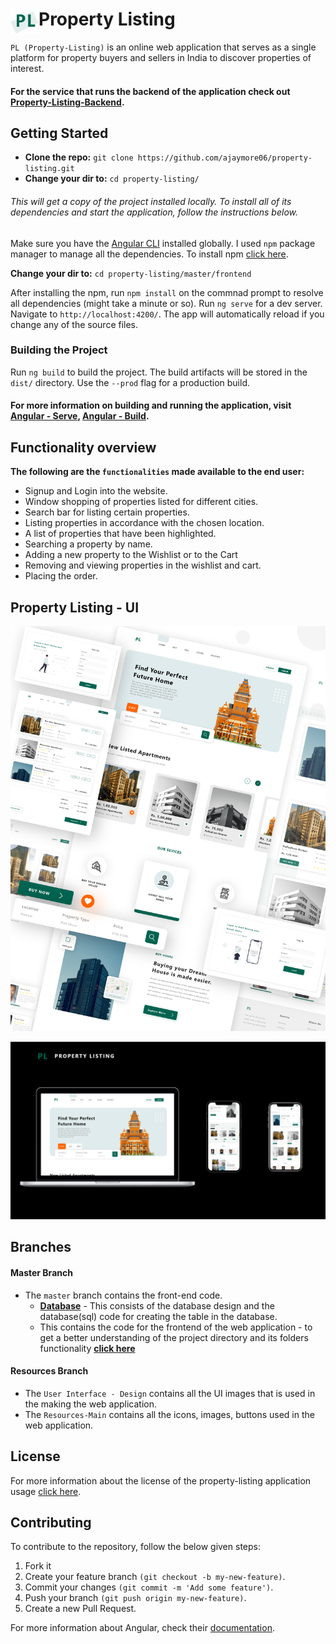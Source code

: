 # <img src="https://raw.githubusercontent.com/ajaymore06/property-listing/resources/Resources%20-%20Main/Images/Logo.png" width="45" height="40" align="left"> Property Listing

`PL (Property-Listing)` is an online web application that serves as a single platform for property buyers and sellers in India to discover properties of interest.

#### For the service that runs the backend of the application check out [Property-Listing-Backend](https://github.com/ajaymore06/property-listing-api).

## Getting Started

- **Clone the repo:** `git clone https://github.com/ajaymore06/property-listing.git`
- **Change your dir to:** `cd property-listing/`

###### This will get a copy of the project installed locally. To install all of its dependencies and start the application, follow the instructions below.

Make sure you have the [Angular CLI](https://angular.io/cli) installed globally. I used `npm` package manager to manage all the dependencies. To install npm [click here](https://nodejs.org/en/download/).

**Change your dir to:** `cd property-listing/master/frontend`

After installing the npm, run `npm install` on the commnad prompt to resolve all dependencies (might take a minute or so).
Run `ng serve` for a dev server. Navigate to `http://localhost:4200/`. The app will automatically reload if you change any of the source files.

### Building the Project

Run `ng build` to build the project. The build artifacts will be stored in the `dist/` directory. Use the `--prod` flag for a production build.

#### For more information on building and running the application, visit [Angular - Serve](https://angular.io/cli/serve), [Angular - Build](https://angular.io/cli/build).

## Functionality overview

**The following are the `functionalities` made available to the end user:**

- Signup and Login into the website.
- Window shopping of properties listed for different cities.
- Search bar for listing certain properties.
- Listing properties in accordance with the chosen location.
- A list of properties that have been highlighted.
- Searching a property by name.
- Adding a new property to the Wishlist or to the Cart
- Removing and viewing properties in the wishlist and cart.
- Placing the order.

## Property Listing - UI

<p align="center">
  <img src="https://raw.githubusercontent.com/ajaymore06/property-listing/resources/User%20Interface%20-%20Design/UI%20Desgins/GIT%20UI.png">
</p>

<p align="center">
  <img src="https://raw.githubusercontent.com/ajaymore06/property-listing/resources/User%20Interface%20-%20Design/UI%20Desgins/UI%20-%20Github.png">
</p>

## Branches

#### Master Branch

- The `master` branch contains the front-end code.
  - **[Database](https://github.com/ajaymore06/property-listing/tree/master/database)** - This consists of the database design and the database(sql) code for creating the table in the database.
  - This contains the code for the frontend of the web application - to get a better understanding of the project directory and its folders functionality **[click here](https://github.com/ajaymore06/property-listing/blob/master/projectdescp.md)**

#### Resources Branch

- The `User Interface - Design` contains all the UI images that is used in the making the web application.
- The `Resources-Main` contains all the icons, images, buttons used in the web application.

## License

For more information about the license of the property-listing application usage [click here](LICENSE).

## Contributing

To contribute to the repository, follow the below given steps:

1. Fork it
2. Create your feature branch `(git checkout -b my-new-feature)`.
3. Commit your changes `(git commit -m 'Add some feature')`.
4. Push your branch `(git push origin my-new-feature)`.
5. Create a new Pull Request.

For more information about Angular, check their [documentation](https://angular.io/docs).
